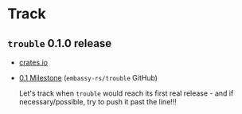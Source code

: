 # Track

<!-- Done
## `trouble` (and `esp-hal`) proceeding to `embassy-time` 0.4.0

- [Update bt-hci, nrf-sdc, embassy.](https://github.com/embassy-rs/trouble/pull/213) (`trouble` PR; `Draft`)
	- [Update our time driver for upcoming embassy changes](https://github.com/esp-rs/esp-hal/pull/2701) (`esp-hal` PR; `Draft`)

Would be nice to get the latest.
-->


## `trouble` 0.1.0 release

- [crates.io](https://crates.io/search?q=trouble)
- [0.1 Milestone](https://github.com/embassy-rs/trouble/milestone/1) (`embassy-rs/trouble` GitHub)

	Let's track when `trouble` would reach its first real release - and if necessary/possible, try to push it past the line!!!

